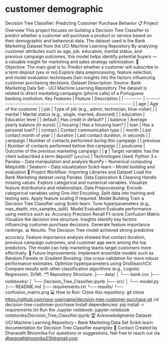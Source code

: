 # customer demographic 
Decision Tree Classifier: Predicting Customer Purchase Behavior
📋 Project Overview
This project focuses on building a Decision Tree Classifier to predict whether a customer will purchase a product or service based on their demographic and behavioral data.
The dataset used is the Bank Marketing Dataset from the UCI Machine Learning Repository
By analyzing customer attributes such as age, job, education, marital status, and previous campaign outcomes, this model helps identify potential buyers — a valuable insight for marketing and sales strategy optimization.
🎯 Objective:
The main goal is to:
Predict whether a customer will subscribe to a term deposit (yes or no).Explore data preprocessing, feature selection, and model evaluation techniques.Gain insights into the factors influencing customer purchasing decisions.
Dataset Description:
Source: Bank Marketing Data Set - UCI Machine Learning Repository
The dataset is related to direct marketing campaigns (phone calls) of a Portuguese banking institution.
Key Features
| Feature   | Description                                                             |
| --------- | ----------------------------------------------------------------------- |
| age       | Age of the customer                                                     |
| job       | Type of job (e.g., admin, technician, blue-collar)                      |
| marital   | Marital status (e.g., single, married, divorced)                        |
| education | Education level                                                         |
| default   | Has credit in default?                                                  |
| balance   | Average yearly balance (in euros)                                       |
| housing   | Has a housing loan?                                                     |
| loan      | Has a personal loan?                                                    |
| contact   | Contact communication type                                              |
| month     | Last contact month of year                                              |
| duration  | Last contact duration, in seconds                                       |
| campaign  | Number of contacts performed during this campaign                       |
| previous  | Number of contacts performed before this campaign                       |
| poutcome  | Outcome of the previous marketing campaign                              |
| **y**     | Target variable: has the client subscribed a term deposit? (`yes`/`no`) |
Technologies Used:
Python 3.x
Pandas – Data manipulation and analysis
NumPy – Numerical computing
Matplotlib / Seaborn – Data visualization
Scikit-learn – Model building and evaluation
🚀 Project Workflow:
Importing Libraries and Dataset
Load the Bank Marketing dataset using Pandas.
Data Exploration & Cleaning
Handle missing values.
Explore categorical and numerical variables.
Visualize feature distributions and relationships.
Data Preprocessing:
Encode categorical variables using One-Hot Encoding.
Split data into training and testing sets.
Apply feature scaling if required.
Model Building
Train a Decision Tree Classifier using Scikit-learn.
Tune hyperparameters (e.g., max_depth, min_samples_split).
Model Evaluation
Evaluate performance using metrics such as:
Accuracy
Precision
Recall
F1-score
Confusion Matrix
Visualize the decision tree structure.
Insights
Identify key factors influencing customer purchase decisions.
Generate feature importance rankings.
📊 Results:
The Decision Tree model achieved strong predictive accuracy.
Feature importance analysis showed that contact duration, previous campaign outcomes, and customer age were among the top predictors.
The model can help marketing teams target customers more effectively.
🧠 Future Improvements:
Implement ensemble models such as Random Forests or Gradient Boosting.
Use cross-validation for more robust performance estimates.
Optimize hyperparameters using GridSearchCV.
Compare results with other classification algorithms (e.g., Logistic Regression, SVM).
🗂️ Repository Structure:
├── data/
│   └── bank.csv
├── notebooks/
│   └── Decision_Tree_Classifier.ipynb
├── src/
│   └── model.py
├── README.md
├── requirements.txt
└── results/
    └── confusion_matrix.png
💻 How to Run:
Clone this repository:
git clone https://github.com/your-username/decision-tree-customer-purchase.git
cd decision-tree-customer-purchase
Install dependencies:
pip install -r requirements.txt
Run the Jupyter notebook:
jupyter notebook notebooks/Decision_Tree_Classifier.ipynb
🏆 Acknowledgments
Dataset: UCI Machine Learning Repository – Bank Marketing Data Set
Scikit-learn documentation for Decision Tree Classifier examples
📧 Contact
Created by Dharavath Bhoomika
For questions or suggestions, feel free to reach out via dharavathbhoomika219@gmail.com
